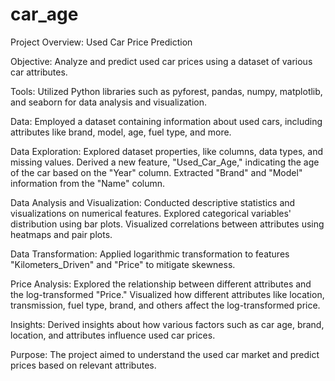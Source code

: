# car_age

Project Overview: Used Car Price Prediction

Objective: Analyze and predict used car prices using a dataset of various car attributes.

Tools: Utilized Python libraries such as pyforest, pandas, numpy, matplotlib, and seaborn for data analysis and visualization.

Data: Employed a dataset containing information about used cars, including attributes like brand, model, age, fuel type, and more.

Data Exploration: Explored dataset properties, like columns, data types, and missing values. Derived a new feature, "Used_Car_Age," indicating the age of the car based on the "Year" column. Extracted "Brand" and "Model" information from the "Name" column.

Data Analysis and Visualization: Conducted descriptive statistics and visualizations on numerical features. Explored categorical variables' distribution using bar plots. Visualized correlations between attributes using heatmaps and pair plots.

Data Transformation: Applied logarithmic transformation to features "Kilometers_Driven" and "Price" to mitigate skewness.

Price Analysis: Explored the relationship between different attributes and the log-transformed "Price." Visualized how different attributes like location, transmission, fuel type, brand, and others affect the log-transformed price.

Insights: Derived insights about how various factors such as car age, brand, location, and attributes influence used car prices.

Purpose: The project aimed to understand the used car market and predict prices based on relevant attributes.
